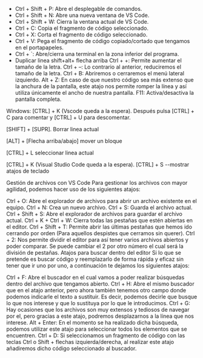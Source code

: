 * Ctrl + Shift + P: Abre el desplegable de comandos.
* Ctrl + Shift + N: Abre una nueva ventana de VS Code.
* Ctrl + Shift + W: Cierra la ventana actual de VS Code.
* Ctrl + C: Copia el fragmento de código seleccionado.
* Ctrl + X: Corta el fragmento de código seleccionado.
* Ctrl + V: Pega el fragmento de código copiado/cortado que tengamos en el portapapeles.
* Ctrl + `: Abre/cierra una terminal en la zona inferior del programa.
* Duplicar linea	shift+alt+ flecha arriba
Ctrl + +: Permite aumentar el tamaño de la letra.
Ctrl + –: Lo contrario al anterior, reduciremos el tamaño de la letra.
Ctrl + B: Abriremos o cerraremos el menú lateral izquierdo.
Alt + Z: En caso de que nuestro código sea más extenso que la anchura de la pantalla, este atajo nos permite romper la línea y así utiliza únicamente el ancho de nuestra pantalla.
F11: Activa/desactiva la pantalla completa.

Windows: [CTRL] + K (Vscode queda a la espera). Después pulsa [CTRL] + C para comentar y [CTRL] + U para descomentar.

 [SHIFT] + [SUPR]. Borrar linea actual

 [ALT] + [Flecha arriba/abajo] mover un bloque 

 [CTRL] + L   seleccionar linea actual

 [CTRL] + K (Visual Studio Code queda a la espera). [CTRL] + S  --mostrar atajos de teclado

Gestión de archivos con VS Code
Para gestionar los archivos con mayor agilidad, podemos hacer uso de los siguientes atajos:

Ctrl + O: Abre el explorador de archivos para abrir un archivo existente en el equipo.
Ctrl + N: Crea un nuevo archivo.
Ctrl + S: Guarda el archivo actual.
Ctrl + Shift + S: Abre el explorador de archivos para guardar el archivo actual.
Ctrl + K + Ctrl + W: Cierra todas las pestañas que estén abiertas en el editor.
Ctrl + Shift + T: Permite abrir las últimas pestañas que hemos ido cerrando por orden (Para aquellos despistes que cerramos sin querer).
Ctrl + 2: Nos permite dividir el editor para así tener varios archivos abiertos y poder comparar. Se puede cambiar el 2 por otro número el cual será la división de pestañas.
Atajos para buscar dentro del editor
Si lo que se pretende es buscar código y reemplazarlo de forma rápida y eficaz sin tener que ir uno por uno, a continuación te dejamos los siguientes atajos:

Ctrl + F: Abre el buscador en el cual vamos a poder realizar búsquedas dentro del archivo que tengamos abierto.
Ctrl + H: Abre el mismo buscador que en el atajo anterior, pero ahora también tenemos otro campo donde podemos indicarle el texto a sustituir. Es decir, podemos decirle que busque lo que nos interese y que lo sustituya por lo que le introducimos.
Ctrl + G: Hay ocasiones que los archivos son muy extensos y tediosos de navegar por el, pero gracias a este atajo, podremos desplazarnos a la línea que nos interese.
Alt + Enter: En el momento se ha realizado dicha búsqueda, podemos utilizar este atajo para seleccionar todos los elementos que se encuentren.
Ctrl + D: Si seleccionamos un fragmento de código con las teclas Ctrl o Shift + flechas izquierda/derecha, al realizar este atajo añadiremos dicho código seleccionado al buscador.